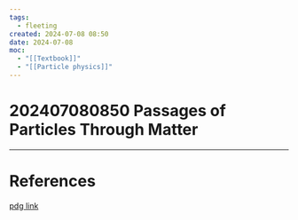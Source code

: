 ```yaml
---
tags:
  - fleeting
created: 2024-07-08 08:50
date: 2024-07-08
moc:
  - "[[Textbook]]"
  - "[[Particle physics]]"
---
```

# 202407080850 Passages of Particles Through Matter

 

---
# References

[pdg link](https://pdg.lbl.gov/2023/web/viewer.html?file=../reviews/rpp2023-rev-passage-particles-matter.pdf)

